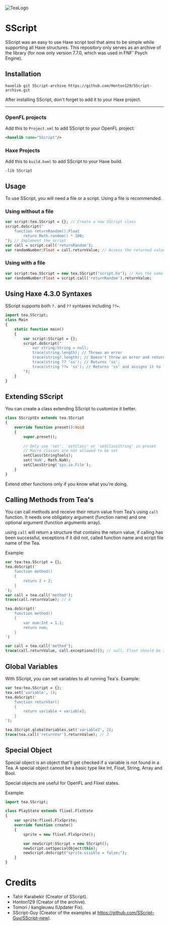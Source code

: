 

![TeaLogo]([https://i.hizliresim.com/3o2yt2d.png](https://i.hizliresim.com/3o2yt2d.png))

# SScript

SScript was an easy to use Haxe script tool that aims to be simple while supporting all Haxe structures.
This repository only serves as an archive of the library (for now only version 7.7.0, which was used in FNF' Psych Engine).

## Installation
`haxelib git SScript-archive https://github.com/Honton129/SScript-archive.git`

After installing SScript, don't forget to add it to your Haxe project.

------------

### OpenFL projects
Add this to `Project.xml` to add SScript to your OpenFL project:
```xml
<haxelib name="SScript"/>
```
### Haxe Projects
Add this to `build.hxml` to add SScript to your Haxe build.
```hxml
-lib SScript
```

## Usage
To use SScript, you will need a file or a script. Using a file is recommended.

### Using without a file
```haxe
var script:tea.SScript = {}; // Create a new SScript class
script.doScript("
	function returnRandom():Float
		return Math.random() * 100;
"); // Implement the script
var call = script.call('returnRandom');
var randomNumber:Float = call.returnValue; // Access the returned value with returnValue
```

### Using with a file
```haxe
var script:tea.SScript = new tea.SScript("script.hx"); // Has the same contents with the script above
var randomNumber:Float = script.call('returnRandom').returnValue;
```

## Using Haxe 4.3.0 Syntaxes
SScript supports both `?.` and `??` syntaxes including `??=`.

```haxe
import tea.SScript;
class Main 
{
	static function main()
	{
		var script:SScript = {};
		script.doScript("
			var string:String = null;
			trace(string.length); // Throws an error
			trace(string?.length); // Doesn't throw an error and returns null
			trace(string ?? 'ss'); // Returns 'ss';
			trace(string ??= 'ss'); // Returns 'ss' and assigns it to `string` variable
		");
	}
}
```

## Extending SScript
You can create a class extending SScript to customize it better.
```haxe
class SScriptEx extends tea.SScript
{  
	override function preset():Void
	{
		super.preset();
		
		// Only use 'set', 'setClass' or 'setClassString' in preset
		// Macro classes are not allowed to be set
		setClass(StringTools);
		set('NaN', Math.NaN);
		setClassString('sys.io.File');
	}
}
```
Extend other functions only if you know what you're doing.

## Calling Methods from Tea's
You can call methods and receive their return value from Tea's using `call` function.
It needs one obligatory argument (function name) and one optional argument (function arguments array).

using `call` will return a structure that contains the return value, if calling has been successful, exceptions if it did not, called function name and script file name of the Tea.

Example:
```haxe
var tea:tea.SScript = {};
tea.doScript('
	function method()
	{
		return 2 + 2;
	}
');
var call = tea.call('method');
trace(call.returnValue); // 4

tea.doScript('
	function method()
	{
		var num:Int = 1.1;
		return num;
	}
')

var call = tea.call('method');
trace(call.returnValue, call.exceptions[0]); // null, Float should be Int
```

## Global Variables
With SScript, you can set variables to all running Tea's.
Example:

```haxe
var tea:tea.SScript = {};
tea.set('variable', 1);
tea.doScript('
	function returnVar()
	{
		return variable + variable2;
	}
');

tea.SScript.globalVariables.set('variable2', 2);
trace(tea.call('returnVar').returnValue); // 3
```

## Special Object
Special object is an object that'll get checked if a variable is not found in a Tea.
A special object cannot be a basic type like Int, Float, String, Array and Bool.

Special objects are useful for OpenFL and Flixel states.

Example:
```haxe
import tea.SScript;

class PlayState extends flixel.FlxState 
{
	var sprite:flixel.FlxSprite;
	override function create()
	{
		sprite = new flixel.FlxSprite();

		var newScript:SScript = new SScript();
		newScript.setSpecialObject(this);
		newScript.doScript("sprite.visible = false;");
	}
}
```

# Credits

- Tahir Karabekir (Creator of SScript).
- Honton129 (Creator of the archive).
- Tomori / kangleuwu (Updater Fix). 
- SScript-Guy (Creator of the examples at https://github.com/SScript-Guy/SScript-new).
